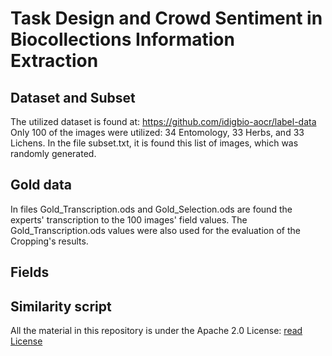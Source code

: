# Task Design and Crowd Sentiment in Biocollections Information Extraction

## Dataset and Subset
The utilized dataset is found at: https://github.com/idigbio-aocr/label-data
Only 100 of the images were utilized: 34 Entomology, 33 Herbs, and 33 Lichens.
In the file subset.txt, it is found this list of images, which was randomly generated.

## Gold data
In files Gold_Transcription.ods and Gold_Selection.ods are found the experts' transcription to the 100 images' field values.
The Gold_Transcription.ods values were also used for the evaluation of the Cropping's results.

## Fields

## Similarity script



All the material in this repository is under the Apache 2.0 License: [read License](https://github.com/acislab/HuMaIN_Crowdsourcing_Complexity/blob/master/LICENSE-2.0.txt)